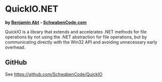 # QuickIO.NET
**by [Benjamin Abt](http://www.benjamin-abt.com) - [SchwabenCode.com](http://www.schwabencode.com)**

QuickIO is a library that extends and accelerates .NET methods for file operations by not using the .NET abstraction for file operations, but by communicating directly with the Win32 API and avoiding unnecessary early overhead.

## GitHub

See https://github.com/SchwabenCode/QuickIO